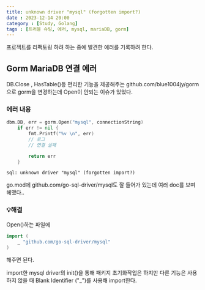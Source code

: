 ```yaml
---
title: unknown driver "mysql" (forgotten import?)
date : 2023-12-14 20:00
category : [Study, Golang]
tags : [트러블 슈팅, 에러, mysql, mariaDB, gorm]
---
```


프로젝트를 리팩토링 하려 하는 중에 발견한 에러를 기록하려 한다.




## Gorm MariaDB 연결 에러
DB.Close , HasTable()등 편리한 기능을 제공해주는   github.com/blue1004jy/gorm 으로 gorm을 변경하는데 Open이 안되는 이슈가 있었다.

### 에러 내용
``` go
dbm.DB, err = gorm.Open("mysql", connectionString)
	if err != nil {
		fmt.Printf("%v \n", err)
		// 로그
		// 연결 실패

		return err
	}
```

```
sql: unknown driver "mysql" (forgotten import?) 
```

go.mod에 github.com/go-sql-driver/mysql도 잘 들어가 있는데 여러 doc를 보며 헤맸다..

### 💡해결
Open()하는 파일에 
``` go
import (
    _ "github.com/go-sql-driver/mysql"
)
```
해주면 된다.

import한 mysql driver의 init()을 통해 패키지 초기화작업은 하지만 다른 기능은 사용하지 않을 때 Blank Identifier ("_")를 사용해 import한다.